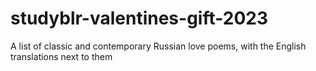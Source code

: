 # studyblr-valentines-gift-2023
A list of classic and contemporary Russian love poems, with the English translations next to them
